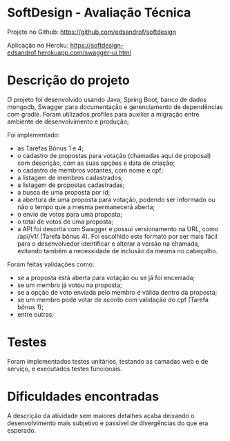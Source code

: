 # SoftDesign - Avaliação Técnica

Projeto no Github: https://github.com/edsandrof/softdesign

Aplicação no Heroku: https://softdesign-edsandrof.herokuapp.com/swagger-ui.html

# Descrição do projeto
O projeto foi desenvolvido usando Java, Spring Boot, banco de dados mongodb, Swagger para documentação e gerenciamento 
de dependências com gradle.
Foram utilizados profiles para auxiliar a migração entre ambiente de desenvolvimento e produção;

Foi implementado: 
- as Tarefas Bônus 1 e 4;
- o cadastro de propostas para votação (chamadas aqui de proposal) com descrição, com as suas opções e data de criação;
- o cadastro de membros votantes, com nome e cpf;
- a listagem de membros cadastrados;
- a listagem de propostas cadastradas;
- a busca de uma proposta por id;
- a abertura de uma proposta para votação, podendo ser informado ou não o tempo que a mesma permanecerá aberta;
- o envio de votos para uma proposta;
- o total de votos de uma proposta;
- a API foi descrita com Swagger e possui versionamento na URL, como /api/v1/ (Tarefa bônus 4). Foi escolhido este formato por ser mais fácil 
para o desenvolvedor identificar e alterar a versão na chamada, evitando também a necessidade de inclusão da mesma no cabeçalho.   
 
Foram feitas validações como:
- se a proposta está aberta para votação ou se já foi encerrada;
- se um membro já votou na proposta; 
- se a opção de voto enviada pelo membro é válida dentro da proposta;  
- se um membro pode votar de acordo com validação do cpf (Tarefa bônus 1);
- entre outras;

# Testes
Foram implementados testes unitários, testando as camadas web e de serviço, e executados testes funcionais.

# Dificuldades encontradas
A descrição da atividade sem maiores detalhes acaba deixando o desenvolvimento mais subjetivo e passível de divergências
do que era esperado.
